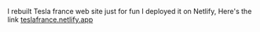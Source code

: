 I rebuilt Tesla france web site just for fun
I deployed it on Netlify, Here's the link [teslafrance.netlify.app](https://teslafrance.netlify.app/)
